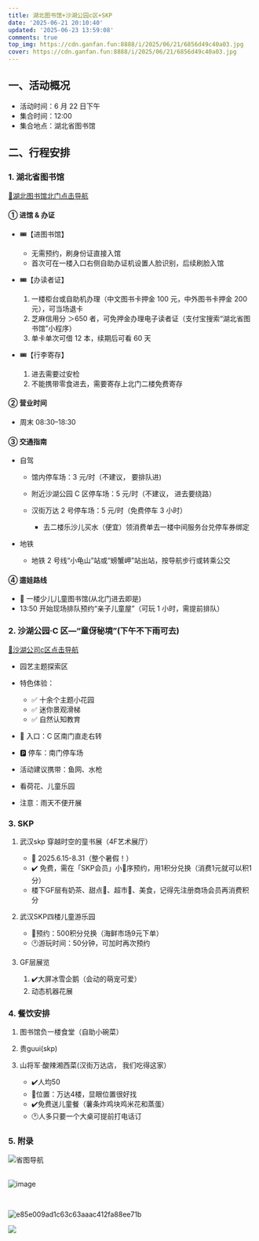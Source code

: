 ```yaml
---
title: 湖北图书馆+沙湖公园c区+SKP
date: '2025-06-21 20:10:40'
updated: '2025-06-23 13:59:08'
comments: true
top_img: https://cdn.ganfan.fun:8888/i/2025/06/21/6856d49c40a03.jpg
cover: https://cdn.ganfan.fun:8888/i/2025/06/21/6856d49c40a03.jpg
---
```




## 一、活动概况

* 活动时间：6 月 22 日下午
* 集合时间：12:00
* 集合地点：湖北省图书馆

## 二、行程安排

### 1. 湖北省图书馆

[📍湖北图书馆北门点击导航](https://surl.amap.com/haOPEZ71a1Jw)

#### ① 进馆 & 办证

* 🎟️【进图书馆】

  * 无需预约，刷身份证直接入馆
  * 首次可在一楼入口右侧自助办证机设置人脸识别，后续刷脸入馆
* 🎟️【办读者证】

  1. 一楼柜台或自助机办理（中文图书卡押金 100 元，中外图书卡押金 200 元），可当场退卡
  2. 芝麻信用分 ＞650 者，可免押金办理电子读者证（支付宝搜索“湖北省图书馆”小程序）
  3. 单卡单次可借 12 本，续期后可看 60 天
* 🎟️【行李寄存】

  1. 进去需要过安检
  2. 不能携带零食进去，需要寄存上北门二楼免费寄存

#### ② 营业时间

* 周末 08:30–18:30

#### ③ 交通指南

* 自驾

  * 馆内停车场：3 元/时（不建议， 要排队进)
  * 附近沙湖公园 C 区停车场：5 元/时（不建议， 进去要绕路）
  * 汉街万达 2 号停车场：5 元/时（免费停车 3 小时）

    * 去二楼乐沙儿买水（便宜）领消费单去一楼中间服务台兑停车券绑定
* 地铁

  * 地铁 2 号线“小龟山”站或“螃蟹岬”站出站，按导航步行或转乘公交

#### ④ 遛娃路线

* 🌟 一楼少儿儿童图书馆(从北门进去即是)
* 13:50 开始现场排队预约“亲子儿童屋”（可玩 1 小时，需提前排队）

### 2. 沙湖公园·C 区—“童伢秘境”(下午不下雨可去)

[📍沙湖公司c区点击导航](https://surl.amap.com/hgQvJnDF71w)

* 园艺主题探索区
* 特色体验：

  * ✅ 十余个主题小花园
  * ✅ 迷你景观滑梯
  * ✅ 自然认知教育
* 📍 入口：C 区南门直走右转
* 🅿️ 停车：南门停车场
* 活动建议携带：鱼网、水枪
* 看荷花、儿童乐园
* 注意：雨天不便开展

### 3. SKP

1. 武汉skp 穿越时空的童书展（4F艺术展厅）

    * 📅 2025.6.15-8.31（整个暑假！）
    * ✔️ 免费，需在「SKP会员」小🍊序预约，用1积分兑换（消费1元就可以积1分）
    * 楼下GF层有奶茶、甜点🧁、超市🛒、美食，记得先注册商场会员再消费积分
2. 武汉SKP四楼儿童游乐园

    * 📌预约：500积分兑换（海鲜市场9元下单）
    * 🕐游玩时间：50分钟，可加时再次预约
3. GF层展览

    1. ✔️大屏冰雪企鹅（会动的萌宠可爱）
    2. 动态机器花展

### 4. 餐饮安排

1. 图书馆负一楼食堂（自助小碗菜）
2. 贵guui(skp)
3. 山将军·酸辣湘西菜(汉街万达店， 我们吃得这家）

    * ✔️人均50
    * 📌位置：万达4楼，显眼位置很好找
    * ✔️免费送儿童餐（薯条炸鸡块鸡米花和蒸蛋）
    * 🕐人多只要一个大桌可提前打电话订

### 5. 附录​​

​![省图导航](https://cdn.ganfan.fun:8888/i/2025/06/21/6856ac57c7c6e.png)  
‍  

​![image](https://cdn.ganfan.fun:8888/i/2025/06/23/68597326d15d6.png)​

‍

​![e85e009ad1c63c63aaac412fa88ee71b](https://cdn.ganfan.fun:8888/i/2025/06/23/685973342be0f.jpg)​

​![](https://cdn.ganfan.fun:8888/i/2025/06/21/6856bf1da49db.png)​

‍
